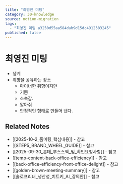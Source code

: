 ```yaml
---
title: "최영진 미팅"
category: 30-knowledge
source: notion-migration
tags:
  - "최영진 미팅 a3250d55aa584dab9d15dc4912383245"
published: false
---
```


# 최영진 미팅

* 생계
* 취향을 공유하는 장소
  * 마이너한 취향이지만
  * 기쁨
  * 소속감.
  * 알아줘
  * 안정적인 형태로 만들어 낸다.

## Related Notes
- [[2025-10-2_줌미팅_핵심내용]] - 참고
- [[STEP5_BRAND_WHEEL_GUIDE]] - 참고
- [[2025-09-30_롯데_부스스펙_및_확인요청사항]] - 참고
- [[temp-content-back-office-efficiency]] - 참고
- [[back-office-efficiency-front-office-delight]] - 참고
- [[golden-brown-meeting-summary]] - 참고
- [[솔로프리너_생산성_치트키_AI_강의안]] - 참고
